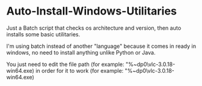 # Auto-Install-Windows-Utilitaries
Just a Batch script that checks os architecture and version, then auto installs some basic utilitaries.

I'm using batch instead of another "language" because it comes in ready in windows, no need to install anything unlike Python or Java.

You just need to edit the file path (for example: "%~dp0\vlc-3.0.18-win64.exe) in order for it to work (for example: "%~dp0\vlc-3.0.18-win64.exe)